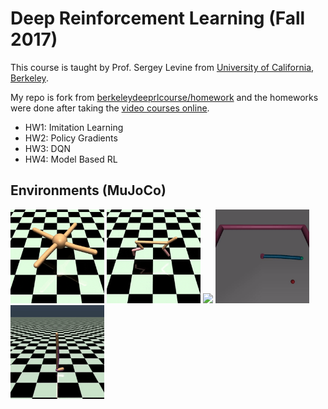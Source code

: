 Deep Reinforcement Learning (Fall 2017)
======================================

This course is taught by Prof. Sergey Levine from [University of California, Berkeley](http://berkeley.edu/). 

My repo is fork from [berkeleydeeprlcourse/homework](https://github.com/berkeleydeeprlcourse/homework) and the homeworks were done after taking the [video courses online](http://rll.berkeley.edu/deeprlcourse/).

* HW1: Imitation Learning
* HW2: Policy Gradients
* HW3: DQN
* HW4: Model Based RL

## Environments (MuJoCo)
<img src="vid/Ant.gif" height="150"> <img src="vid/HalfCheetah.gif" height="150">
<img src="vid/Humanoid.gif" height="150">
<img src="vid/Reacher0.gif" height="150">
<img src="vid/Walker.gif" height="150">
